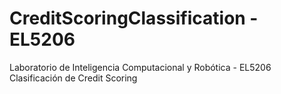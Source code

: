 # CreditScoringClassification - EL5206

Laboratorio de Inteligencia Computacional y Robótica - EL5206
Clasificación de Credit Scoring
